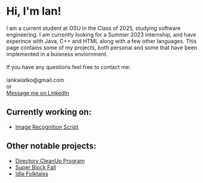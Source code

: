 <h1>Hi, I'm Ian! <br/></h1>
I am a current student at OSU in the Class of 2025, studying software engineering.
I am currently looking for a Summer 2023 internship, and have experince with Java, C++ and HTML along with a few other languages.
This page contains some of my projects, both personal and some that have been implemented in a buisness enviornment.
  <br>
  <br>
If you have any questions feel free to contact me:
  <br>
  <br>
iankwiatko@gmail.com
  <br>
or
  <br>
<a href="https://www.linkedin.com/in/iankwaitko">Message me on LinkedIn</a>

<h2>Currently working on:</h2>

- [Image Recognition Script](https://github.com/iankwiatko/Human-Recognition-Software)

<h2>Other notable projects:</h2>

- [Directory CleanUp Program](https://github.com/iankwiatko/Clean-Up-Tool)
- [Super Block Fall](https://github.com/iankwiatko/Super-Block-Fall)
- [Idle Folktales](https://github.com/iankwiatko/Idle-Folktales)
